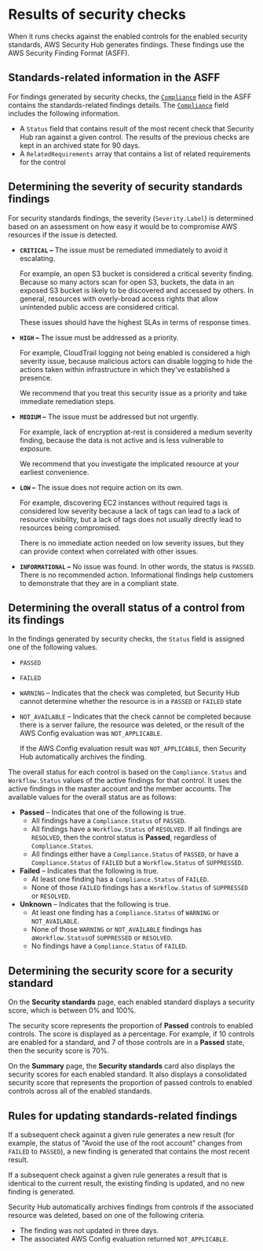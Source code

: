 # Results of security checks<a name="securityhub-standards-results"></a>

When it runs checks against the enabled controls for the enabled security standards, AWS Security Hub generates findings\. These findings use the AWS Security Finding Format \(ASFF\)\.

## Standards\-related information in the ASFF<a name="securityhub-standards-results-asff"></a>

For findings generated by security checks, the [`Compliance`](securityhub-findings-format.md#asff-compliance) field in the ASFF contains the standards\-related findings details\. The [`Compliance`](securityhub-findings-format.md#asff-compliance) field includes the following information\.
+ A `Status` field that contains result of the most recent check that Security Hub ran against a given control\. The results of the previous checks are kept in an archived state for 90 days\.
+ A `RelatedRequirements` array that contains a list of related requirements for the control

## Determining the severity of security standards findings<a name="securityhub-standards-results-severity"></a>

For security standards findings, the severity \(`Severity.Label`\) is determined based on an assessment on how easy it would be to compromise AWS resources if the issue is detected\.
+ **`CRITICAL` –** The issue must be remediated immediately to avoid it escalating\.

  For example, an open S3 bucket is considered a critical severity finding\. Because so many actors scan for open S3, buckets, the data in an exposed S3 bucket is likely to be discovered and accessed by others\. In general, resources with overly\-broad access rights that allow unintended public access are considered critical\.

  These issues should have the highest SLAs in terms of response times\. 
+ **`HIGH` –** The issue must be addressed as a priority\.

  For example, CloudTrail logging not being enabled is considered a high severity issue, because malicious actors can disable logging to hide the actions taken within infrastructure in which they've established a presence\.

  We recommend that you treat this security issue as a priority and take immediate remediation steps\. 
+ **`MEDIUM` –** The issue must be addressed but not urgently\.

  For example, lack of encryption at\-rest is considered a medium severity finding, because the data is not active and is less vulnerable to exposure\.

  We recommend that you investigate the implicated resource at your earliest convenience\. 
+ **`LOW` –** The issue does not require action on its own\.

  For example, discovering EC2 instances without required tags is considered low severity because a lack of tags can lead to a lack of resource visibility, but a lack of tags does not usually directly lead to resources being compromised\.

  There is no immediate action needed on low severity issues, but they can provide context when correlated with other issues\.
+ **`INFORMATIONAL` –** No issue was found\. In other words, the status is `PASSED`\. There is no recommended action\. Informational findings help customers to demonstrate that they are in a compliant state\.

## Determining the overall status of a control from its findings<a name="securityhub-standards-results-status"></a>

In the findings generated by security checks, the `Status` field is assigned one of the following values\.
+ `PASSED`
+ `FAILED`
+ `WARNING` – Indicates that the check was completed, but Security Hub cannot determine whether the resource is in a `PASSED` or `FAILED` state
+ `NOT_AVAILABLE` – Indicates that the check cannot be completed because there is a server failure, the resource was deleted, or the result of the AWS Config evaluation was `NOT_APPLICABLE`\.

  If the AWS Config evaluation result was `NOT_APPLICABLE`, then Security Hub automatically archives the finding\.

The overall status for each control is based on the `Compliance.Status` and `Workflow.Status` values of the active findings for that control\. It uses the active findings in the master account and the member accounts\. The available values for the overall status are as follows:
+ **Passed** – Indicates that one of the following is true\.
  + All findings have a `Compliance.Status` of `PASSED`\.
  + All findings have a `Workflow.Status` of `RESOLVED`\. If all findings are `RESOLVED`, then the control status is **Passed**, regardless of `Compliance.Status`\.
  + All findings either have a `Compliance.Status` of `PASSED`, or have a `Compliance.Status` of `FAILED` but a `Workflow.Status` of `SUPPRESSED`\.
+ **Failed** – Indicates that the following is true\.
  + At least one finding has a `Compliance.Status` of `FAILED`\.
  + None of those `FAILED` findings has a `Workflow.Status` of `SUPPRESSED` or `RESOLVED`\.
+ **Unknown** – Indicates that the following is true\.
  + At least one finding has a `Compliance.Status` of `WARNING` or `NOT_AVAILABLE`\.
  + None of those `WARNING` or `NOT_AVAILABLE` findings has a` Workflow.Status `of `SUPPRESSED` or `RESOLVED`\.
  + No findings have a `Compliance.Status` of `FAILED`\.

## Determining the security score for a security standard<a name="securityhub-standards-security-score"></a>

On the **Security standards** page, each enabled standard displays a security score, which is between 0% and 100%\.

The security score represents the proportion of **Passed** controls to enabled controls\. The score is displayed as a percentage\. For example, if 10 controls are enabled for a standard, and 7 of those controls are in a **Passed** state, then the security score is 70%\.

On the **Summary** page, the **Security standards** card also displays the security scores for each enabled standard\. It also displays a consolidated security score that represents the proportion of passed controls to enabled controls across all of the enabled standards\.

## Rules for updating standards\-related findings<a name="securityhub-standards-results-updating"></a>

If a subsequent check against a given rule generates a new result \(for example, the status of "Avoid the use of the root account" changes from `FAILED` to `PASSED`\), a new finding is generated that contains the most recent result\.

If a subsequent check against a given rule generates a result that is identical to the current result, the existing finding is updated, and no new finding is generated\.

Security Hub automatically archives findings from controls if the associated resource was deleted, based on one of the following criteria\.
+ The finding was not updated in three days\.
+ The associated AWS Config evaluation returned `NOT_APPLICABLE`\.